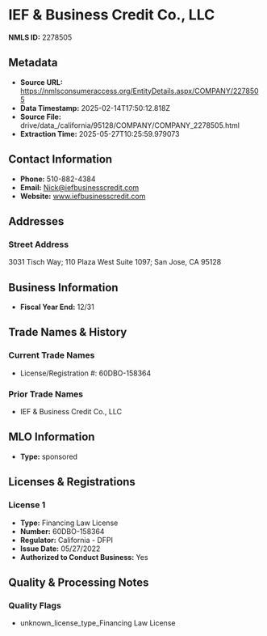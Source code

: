 # IEF & Business Credit Co., LLC

**NMLS ID:** 2278505

## Metadata
- **Source URL:** https://nmlsconsumeraccess.org/EntityDetails.aspx/COMPANY/2278505
- **Data Timestamp:** 2025-02-14T17:50:12.818Z
- **Source File:** drive/data_/california/95128/COMPANY/COMPANY_2278505.html
- **Extraction Time:** 2025-05-27T10:25:59.979073

## Contact Information
- **Phone:** 510-882-4384
- **Email:** Nick@iefbusinesscredit.com
- **Website:** www.iefbusinesscredit.com

## Addresses
### Street Address
3031 Tisch Way; 110 Plaza West Suite 1097; San Jose, CA 95128

## Business Information
- **Fiscal Year End:** 12/31

## Trade Names & History
### Current Trade Names
- License/Registration #: 60DBO-158364

### Prior Trade Names
- IEF & Business Credit Co., LLC

## MLO Information
- **Type:** sponsored

## Licenses & Registrations

### License 1
- **Type:** Financing Law License
- **Number:** 60DBO-158364
- **Regulator:** California - DFPI
- **Issue Date:** 05/27/2022
- **Authorized to Conduct Business:** Yes

## Quality & Processing Notes
### Quality Flags
- unknown_license_type_Financing Law License
